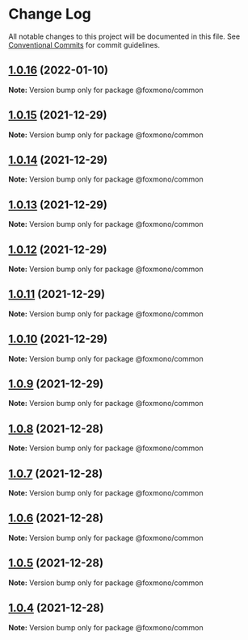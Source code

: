 # Change Log

All notable changes to this project will be documented in this file.
See [Conventional Commits](https://conventionalcommits.org) for commit guidelines.

## [1.0.16](https://github.com/alireza-bonab/ts-lerna-yarn-workspaces/compare/@foxmono/common@1.0.15...@foxmono/common@1.0.16) (2022-01-10)

**Note:** Version bump only for package @foxmono/common





## [1.0.15](https://github.com/alireza-bonab/ts-lerna-yarn-workspaces/compare/@foxmono/common@1.0.14...@foxmono/common@1.0.15) (2021-12-29)

**Note:** Version bump only for package @foxmono/common





## [1.0.14](https://github.com/alireza-bonab/ts-lerna-yarn-workspaces/compare/@foxmono/common@1.0.13...@foxmono/common@1.0.14) (2021-12-29)

**Note:** Version bump only for package @foxmono/common





## [1.0.13](https://github.com/alireza-bonab/ts-lerna-yarn-workspaces/compare/@foxmono/common@1.0.12...@foxmono/common@1.0.13) (2021-12-29)

**Note:** Version bump only for package @foxmono/common





## [1.0.12](https://github.com/alireza-bonab/ts-lerna-yarn-workspaces/compare/@foxmono/common@1.0.11...@foxmono/common@1.0.12) (2021-12-29)

**Note:** Version bump only for package @foxmono/common





## [1.0.11](https://github.com/alireza-bonab/ts-lerna-yarn-workspaces/compare/@foxmono/common@1.0.10...@foxmono/common@1.0.11) (2021-12-29)

**Note:** Version bump only for package @foxmono/common





## [1.0.10](https://github.com/alireza-bonab/ts-lerna-yarn-workspaces/compare/@foxmono/common@1.0.9...@foxmono/common@1.0.10) (2021-12-29)

**Note:** Version bump only for package @foxmono/common





## [1.0.9](https://github.com/alireza-bonab/ts-lerna-yarn-workspaces/compare/@foxmono/common@1.0.8...@foxmono/common@1.0.9) (2021-12-29)

**Note:** Version bump only for package @foxmono/common





## [1.0.8](https://github.com/alireza-bonab/ts-lerna-yarn-workspaces/compare/@foxmono/common@1.0.7...@foxmono/common@1.0.8) (2021-12-28)

**Note:** Version bump only for package @foxmono/common





## [1.0.7](https://github.com/alireza-bonab/ts-lerna-yarn-workspaces/compare/@foxmono/common@1.0.6...@foxmono/common@1.0.7) (2021-12-28)

**Note:** Version bump only for package @foxmono/common





## [1.0.6](https://github.com/alireza-bonab/ts-lerna-yarn-workspaces/compare/@foxmono/common@1.0.5...@foxmono/common@1.0.6) (2021-12-28)

**Note:** Version bump only for package @foxmono/common





## [1.0.5](https://github.com/alireza-bonab/ts-lerna-yarn-workspaces/compare/@foxmono/common@1.0.4...@foxmono/common@1.0.5) (2021-12-28)

**Note:** Version bump only for package @foxmono/common





## [1.0.4](https://github.com/alireza-bonab/ts-lerna-yarn-workspaces/compare/@foxmono/common@1.0.3...@foxmono/common@1.0.4) (2021-12-28)

**Note:** Version bump only for package @foxmono/common
